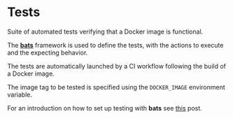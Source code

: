 # Tests

Suite of automated tests verifying that a Docker image is functional.

The **[bats](https://www.npmjs.com/package/bats)** framework is used to define the tests, with the actions to execute and the expecting behavior.

The tests are automatically launched  by a CI workflow following the build of a Docker image.

The image tag to be tested is specified using the `DOCKER_IMAGE` environment variable.

For an introduction on how to set up testing with **bats** see [this](https://stefanzweifel.io/posts/2020/12/22/getting-started-with-bash-testing-with-bats) post.
